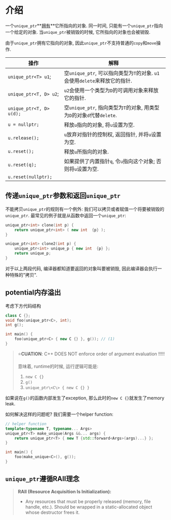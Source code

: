 # 介绍

一个`unique_ptr`**<u>拥有</u>**它所指向的对象. 同一时间, 只能有一个`unique_ptr`指向一个给定的对象. 当`unique_ptr`被销毁的时候, 它所指向的对象也会被销毁.

由于`unique_ptr`拥有它指向的对象, 因此`unique_ptr`不支持普通的`copy`和`move`操作.

| 操作                     | 解释                                                         |
| ------------------------ | ------------------------------------------------------------ |
| `unique_ptr<T> u1`;      | 空`unique_ptr`, 可以指向类型为`T`的对象. `u1`会使用`delete`来释放它的指针. |
| `unique_ptr<T, D> u2`;   | `u2`会使用一个类型为`D`的可调用对象来释放它的指针.           |
| `unique_ptr<T, D> u(d);` | 空`unique_ptr`, 指向类型为`T`的对象, 用类型为`D`的对象`d`代替`delete`. |
| `u = nullptr;`           | 释放`u`指向的对象, 将`u`设置为空.                            |
| `u.release();`           | `u`放弃对指针的控制权, 返回指针, 并将`u`设置为空.            |
| `u.reset();`             | 释放`u`所指向的对象.                                         |
| `u.reset(q);`            | 如果提供了内置指针`q`, 令`u`指向这个对象; 否则将`u`设置为空. |
| `u.reset(nullptr);`      |                                                              |

## 传递`unique_ptr`参数和返回`unique_ptr`

不能拷贝`unique_ptr`的规则有一个例外: 我们可以拷贝或者赋值一个将要被销毁的`unique_ptr`. 最常见的例子就是从函数中返回一个`unique_ptr`:

```cpp
unique_ptr<int> clone(int p) {
    return unique_ptr<int> ( new int  {p} );
}

unique_ptr<int> clone2(int p) {
	unique_ptr<int> unique_p { new int  {p} };
    return unique_p;
}
```

对于以上两段代码, 编译器都知道要返回的对象叫要被销毁, 因此编译器会执行一种特殊的"拷贝".

## potential内存溢出

考虑下方代码结构

```cpp
class C {};
void foo(unique_ptr<C>, int);
int g();

int main() {
	foo(unique_ptr<C> { new C {} }, g()); // (1)
}
```

> ⭐**CUATION**: C++ DOES NOT enforce order of argument evaluation !!!!!
>
> 意味着, runtime的时候, 运行逻辑可能是:
>
> 1. `new C {}`
> 2. `g()`
> 3. `unique_ptr\<C\> { new C {} }`

如果说在`g()`的函数内部发生了exception, 那么此时的`new C {}`就发生了memory leak.

如何解决这样的问题呢? 我们需要一个helper function:

```cpp
// helper function
template<typename T, typename... Args>
unique_ptr<T> make_unique(Args &&... args) {
    return unique_ptr<T> { new T {std::forward<Args>(args)...} };
}

int main() {
	foo(make_unique<C>(), g());
}
```

## `unique_ptr`遵循RAII理念

> **RAII (Resource Acquisition Is Initialization):** 
>
> * Any resources that must be properly released (memory, file handle, etc.). Should be wrapped in a static-allocated object whose destructor frees it.